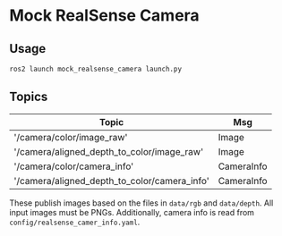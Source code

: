 # Mock RealSense Camera

## Usage

```bash
ros2 launch mock_realsense_camera launch.py
```

## Topics

|Topic|Msg|
|---|---|
|'/camera/color/image_raw'|Image|
|'/camera/aligned_depth_to_color/image_raw'|Image|
|'/camera/color/camera_info'|CameraInfo|
|'/camera/aligned_depth_to_color/camera_info'|CameraInfo|

These publish images based on the files in `data/rgb` and `data/depth`. All input images must be PNGs. Additionally, camera info is read from `config/realsense_camer_info.yaml`. 

